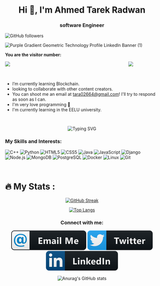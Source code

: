 <!--  [![committers.top badge](https://user-badge.committers.top/egypt/ahmedradwan21.svg)](https://user-badge.committers.top/egypt/ahmedradwan21) -->
 <!-- <br><br> -->


<!-- === START === -->
<!-- -->
<!-- -->
<!-- -->
<h1 align="center">Hi 👋, I'm Ahmed Tarek Radwan</h1>
<h3 align="center"> software Engineer </h3>

![GitHub followers](https://img.shields.io/github/followers/ahmedradwan21?label=Follow&style=social)


![Purple Gradient Geometric Technology Profile LinkedIn Banner  (1)](https://www.cioinsight.com/wp-content/uploads/2022/06/Nearshore-Software-Development.jpeg)

**You are the visitor number:**
<p>
  <a href="https://count.getloli.com/"><img src="https://count.getloli.com/get/@:ahmedradwan21"></a>
  <img src="https://media.giphy.com/media/M9gbBd9nbDrOTu1Mqx/giphy.gif" align="right" width="100"/>
</p>




<!-- <img align="right" alt="Coding" width="40%" src="https://miro.medium.com/max/680/0*7Q3yvSIv_t0ioJ-Z.gif"/> -->
<br>

-    I’m currently learning Blockchain.
-    looking to collaborate with other content creators.
-    You can shoot me an email at tara02664@gmail.com! I'll try to respond as soon as I can.
-    I'm very love programming 🖤
-    I'm currently learning in the EELU university.
<br>














<!-- -->
<p  align="center">
<img alt="Typing SVG" src="https://readme-typing-svg.herokuapp.com?color=%232E9FD0&vCenter=true&width=500&lines=Hello%2C+I+am+Ahmed+Tarek+Radwan.;I+have+experience+in+programming+languages;Like+C%2B%2B%2CJava%2CJavaScript%2CPython;But+the+most+important+of+which+is+Java+and+JS."/>
</p>
<!-- -->

 <!-- ![snake gif](https://github.com/tanyarajhans/Actions/blob/output/github-contribution-grid-snake.svg)-->
### My Skills and Interests:
![C++](https://img.shields.io/badge/C%2B%2B-00599C?style=for-the-badge&logo=c%2B%2B&logoColor=white)
![Python](https://img.shields.io/badge/Python-14354C?style=for-the-badge&logo=python&logoColor=white)
![HTML5](https://img.shields.io/badge/HTML5-E34F26?style=for-the-badge&logo=html5&logoColor=white)
![CSS5](https://img.shields.io/badge/CSS5-E34F26?style=for-the-badge&logo=css5&logoColor=white)
![Java](https://img.shields.io/badge/Java-ED8B00?style=for-the-badge&logo=java&logoColor=white)
![JavaScript](https://img.shields.io/badge/JavaScript-ED8B00?style=for-the-badge&logo=javascript&logoColor=white)
![Django](https://img.shields.io/badge/Django-092E20?style=for-the-badge&logo=django&logoColor=white)
![Node.js](https://img.shields.io/badge/Node.js-339933?style=for-the-badge&logo=node.js&logoColor=white)
![MongoDB](https://img.shields.io/badge/MongoDB-47A248?style=for-the-badge&logo=mongodb&logoColor=white)
![PostgreSQL](https://img.shields.io/badge/PostgreSQL-336791?style=for-the-badge&logo=postgresql&logoColor=white)
![Docker](https://img.shields.io/badge/Docker-2496ED?style=for-the-badge&logo=docker&logoColor=white)
![Linux](https://img.shields.io/badge/Linux-FCC624?style=for-the-badge&logo=linux&logoColor=white)
![Git](https://img.shields.io/badge/Git-F05032?style=for-the-badge&logo=git&logoColor=white)

  <br>
<h1> 🔥 My Stats : </h1>
<div align="center">
  
[![GitHub Streak](http://github-readme-streak-stats.herokuapp.com?user=ahmedradwan21&exclude_days=Mon%2CTue%2CSat&theme=github-dark-dimmed&hide_border=true&stroke=EBEBEB00&date_format=j%20M%5B%20Y%5D&background=EB545400&excludeDaysLabel=EB545400)](https://github.com/ahmedradwan21?tab=repositories)

[![Top Langs](https://github-readme-stats.vercel.app/api/top-langs/?username=ahmedradwan21&bg_color=00000000&border_color=00000000&&langs_count=10&layout=compact)](https://github.com/ahmedradwan21?tab=repositories) <!--(https://github.com/anuraghazra/github-readme-stats)-->




<!-- <br> -->
<!-- -->
<!-- Social media links -->
### Connect with me:
[![my email: anas.elgarhy.dev@gmail.com](https://raw.githubusercontent.com/MikeCodesDotNET/ColoredBadges/master/svg/social/email_me.svg "tara02664@gmail.com")](mailto:tara02664@gmail.com)
[![Twitter handel: @anas_elgarhy](https://raw.githubusercontent.com/MikeCodesDotNET/ColoredBadges/master/svg/social/twitter.svg "@ahmedtarek22220")](https://twitter.com/ahmedtarek22220)
[![My linkedin profile](https://raw.githubusercontent.com/MikeCodesDotNET/ColoredBadges/master/svg/social/linkedin.svg "@ahmed-tarek-radwan-a142a0230")](https://linkedin.com/in/ahmed-tarek-radwan-a142a0230)


  
  
  
![Anurag's GitHub stats](https://github-readme-stats.vercel.app/api?username=ahmedradwan21&show_icons=true&theme=merko)
<!-- <a href="https://wakatime.com/@0521852f-b5d6-4087-a26b-c364eb214a43"><img align="down" src="https://wakatime.com/badge/user/0521852f-b5d6-4087-a26b-c364eb214a43.svg" alt="Total time coded since May 19 2022" /></a> -->  
  
  



